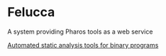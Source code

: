 # Felucca
A system providing Pharos tools as a web service

[Automated static analysis tools for binary programs](https://github.com/cmu-sei/pharos.git)
